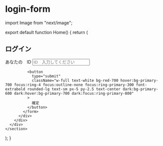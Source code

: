 # login-form

import Image from "next/image";

export default function Home() {
  return (
    <section className="bg-white">
      <div className="flex flex-col items-center justify-center px-6 py-8 mx-auto md:h-screen lg:py-0">
        <a
          href="#"
          className="flex items-center mb-6 text-2xl font-semibold text-gray-900 dark:text-white"
        ></a>
        <div className="w-full shadow-inner  bg-white rounded-lg dark:border md:mt-0 sm:max-w-md xl:p-0">
          <div className="p-6 space-y-4 md:space-y-6 sm:p-8">
            <h1 className="flex text-xl font-bold leading-tight tracking-tight bg-cyan-500 rounded-2xl focus:border-primary-600  w-full p-2.5  text-white md:text-2xl justify-center">
              ログイン
            </h1>
            <form className="space-y-4 md:space-y-6" action="#">
              <div>
                <label
                  htmlFor="id"
                  className="block mb-2 text-sm font-medium text-gray-900 dark:text-white"
                >
                  あなたの　ID
                </label>
                <input
                  type="id"
                  name="id"
                  id="id"
                  className="bg-gray-50 border border-gray-300 text-black sm:text-sm rounded-lg focus:ring-primary-600 focus:border-primary-600 block w-full p-2.5 dark:bg-white   dark:border-gray-600 dark:placeholder-gray-400 dark:text-white dark:focus:ring-blue-500 dark:focus:border-blue-500"
                  placeholder="ID　入力してください"
                />
              </div>

              <button
                type="submit"
                className="w-full text-white bg-red-700 hover:bg-primary-700 focus:ring-4 focus:outline-none focus:ring-primary-300 font-extrabold rounded-lg text-sm px-5 py-2.5 text-center dark:bg-primary-600 dark:hover:bg-primary-700 dark:focus:ring-primary-800"
              >
                確定
              </button>
            </form>
          </div>
        </div>
      </div>
    </section>
  );
}
